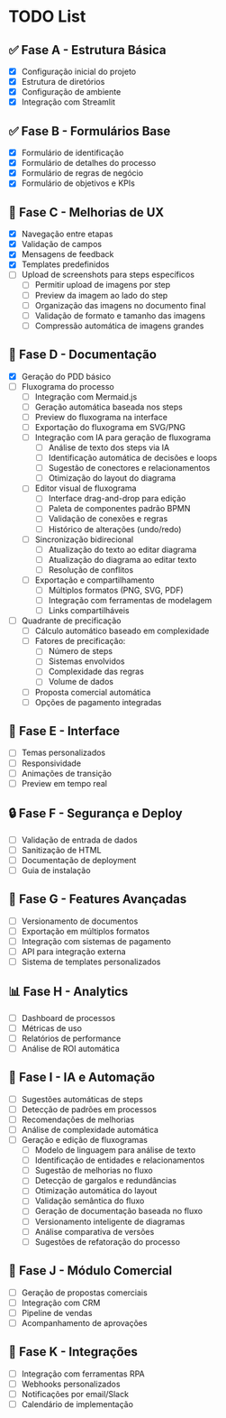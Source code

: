 # TODO List

## ✅ Fase A - Estrutura Básica
- [x] Configuração inicial do projeto
- [x] Estrutura de diretórios
- [x] Configuração de ambiente
- [x] Integração com Streamlit

## ✅ Fase B - Formulários Base
- [x] Formulário de identificação
- [x] Formulário de detalhes do processo
- [x] Formulário de regras de negócio
- [x] Formulário de objetivos e KPIs

## 🔄 Fase C - Melhorias de UX
- [x] Navegação entre etapas
- [x] Validação de campos
- [x] Mensagens de feedback
- [x] Templates predefinidos
- [ ] Upload de screenshots para steps específicos
  - [ ] Permitir upload de imagens por step
  - [ ] Preview da imagem ao lado do step
  - [ ] Organização das imagens no documento final
  - [ ] Validação de formato e tamanho das imagens
  - [ ] Compressão automática de imagens grandes

## 🎯 Fase D - Documentação
- [x] Geração do PDD básico
- [ ] Fluxograma do processo
  - [ ] Integração com Mermaid.js
  - [ ] Geração automática baseada nos steps
  - [ ] Preview do fluxograma na interface
  - [ ] Exportação do fluxograma em SVG/PNG
  - [ ] Integração com IA para geração de fluxograma
    - [ ] Análise de texto dos steps via IA
    - [ ] Identificação automática de decisões e loops
    - [ ] Sugestão de conectores e relacionamentos
    - [ ] Otimização do layout do diagrama
  - [ ] Editor visual de fluxograma
    - [ ] Interface drag-and-drop para edição
    - [ ] Paleta de componentes padrão BPMN
    - [ ] Validação de conexões e regras
    - [ ] Histórico de alterações (undo/redo)
  - [ ] Sincronização bidirecional
    - [ ] Atualização do texto ao editar diagrama
    - [ ] Atualização do diagrama ao editar texto
    - [ ] Resolução de conflitos
  - [ ] Exportação e compartilhamento
    - [ ] Múltiplos formatos (PNG, SVG, PDF)
    - [ ] Integração com ferramentas de modelagem
    - [ ] Links compartilháveis
- [ ] Quadrante de precificação
  - [ ] Cálculo automático baseado em complexidade
  - [ ] Fatores de precificação:
    - [ ] Número de steps
    - [ ] Sistemas envolvidos
    - [ ] Complexidade das regras
    - [ ] Volume de dados
  - [ ] Proposta comercial automática
  - [ ] Opções de pagamento integradas

## 🎨 Fase E - Interface
- [ ] Temas personalizados
- [ ] Responsividade
- [ ] Animações de transição
- [ ] Preview em tempo real

## 🔒 Fase F - Segurança e Deploy
- [ ] Validação de entrada de dados
- [ ] Sanitização de HTML
- [ ] Documentação de deployment
- [ ] Guia de instalação

## 🚀 Fase G - Features Avançadas
- [ ] Versionamento de documentos
- [ ] Exportação em múltiplos formatos
- [ ] Integração com sistemas de pagamento
- [ ] API para integração externa
- [ ] Sistema de templates personalizados

## 📊 Fase H - Analytics
- [ ] Dashboard de processos
- [ ] Métricas de uso
- [ ] Relatórios de performance
- [ ] Análise de ROI automática

## 🤖 Fase I - IA e Automação
- [ ] Sugestões automáticas de steps
- [ ] Detecção de padrões em processos
- [ ] Recomendações de melhorias
- [ ] Análise de complexidade automática
- [ ] Geração e edição de fluxogramas
  - [ ] Modelo de linguagem para análise de texto
  - [ ] Identificação de entidades e relacionamentos
  - [ ] Sugestão de melhorias no fluxo
  - [ ] Detecção de gargalos e redundâncias
  - [ ] Otimização automática do layout
  - [ ] Validação semântica do fluxo
  - [ ] Geração de documentação baseada no fluxo
  - [ ] Versionamento inteligente de diagramas
  - [ ] Análise comparativa de versões
  - [ ] Sugestões de refatoração do processo

## 💼 Fase J - Módulo Comercial
- [ ] Geração de propostas comerciais
- [ ] Integração com CRM
- [ ] Pipeline de vendas
- [ ] Acompanhamento de aprovações

## 📱 Fase K - Integrações
- [ ] Integração com ferramentas RPA
- [ ] Webhooks personalizados
- [ ] Notificações por email/Slack
- [ ] Calendário de implementação